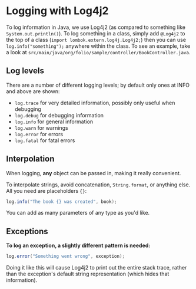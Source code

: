 # Logging with Log4j2

To log information in Java, we use Log4j2 (as compared to something like `System.out.println()`). To
log something in a class, simply add `@Log4j2` to the top of a class
(`import lombok.extern.log4j.Log4j2;`) then you can use `log.info("something");` anywhere within the
class. To see an example, take a look at
`src/main/java/org/folio/sample/controller/BookController.java`.

## Log levels

There are a number of different logging levels; by default only ones at INFO and above are shown:

- `log.trace` for very detailed information, possibly only useful when debugging
- `log.debug` for debugging information
- `log.info` for general information
- `log.warn` for warnings
- `log.error` for errors
- `log.fatal` for fatal errors

## Interpolation

When logging, **any** object can be passed in, making it really convenient.

To interpolate strings, avoid concatenation, `String.format`, or anything else. All you need are
placeholders `{}`:

```java
log.info("The book {} was created", book);
```

You can add as many parameters of any type as you'd like.

## Exceptions

**To log an exception, a slightly different pattern is needed:**

```java
log.error("Something went wrong", exception);
```

Doing it like this will cause Log4j2 to print out the entire stack trace, rather than the
exception's default string representation (which hides that information).
